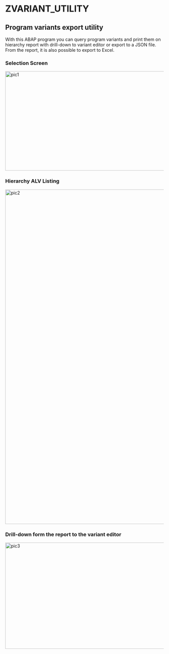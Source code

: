 # ZVARIANT_UTILITY

## Program variants export utility

With this ABAP program you can query program variants and print them on hierarchy report with drill-down to variant editor or export to a JSON file. From the report, it is also possible to export to Excel.

### Selection Screen
<img width="992" height="316" alt="pic1" src="https://github.com/user-attachments/assets/71e2696b-ebee-4695-97cd-b3279c8090bc" />

### Hierarchy ALV Listing
<img width="1378" height="1064" alt="pic2" src="https://github.com/user-attachments/assets/cb59ff53-5747-4136-8dd2-d11fe1953fd4" />

### Drill-down form the report to the variant editor
<img width="1302" height="338" alt="pic3" src="https://github.com/user-attachments/assets/934ea6f0-7aeb-4e4b-9099-d4798a242d4c" />
